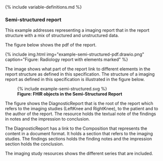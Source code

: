 {% include variable-definitions.md %}

### Semi-structured report

This example addresses representing a imaging report that in the report structure with a mix of structured and unstructured data.

The figure below shows the pdf of the report.

{% include img.html img="example-semi-structured-pdf.drawio.png" caption="Figure: Radiology report with elements marked" %}

The image shows what part of the report link to different elements in the report structure as defined in this specification. The structure of a imaging report as defined in this specification is illustrated in the figure below.

<figure>
  {% include example-semi-structured.svg %}
  <figcaption><b>Figure: FHIR objects in the Semi-Structured Report</b></figcaption>
  <p></p>
</figure>

The figure shows the DiagnosticReport that is the root of the report which refers to the imaging studies (LeftKnee and RightKnee), to the patient and to the author of the report. The resource holds the textual note of the findings in notes and the impression to conclusion.

The DiagnosticReport has a link to the Composition that represents the content in a document format. It holds a section that refers to the imaging studies. The findings sections holds the finding notes and the impression section holds the conclusion.

The imaging study resources shows the different series that are included.